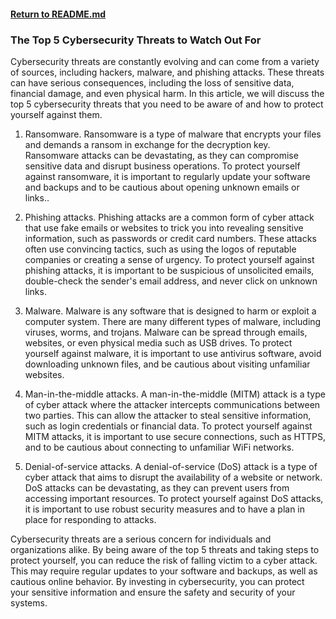 #### [Return to README.md](https://github.com/luxuriant777/copywriting#technical-articles)

### The Top 5 Cybersecurity Threats to Watch Out For

Cybersecurity threats are constantly evolving and can come from a variety of sources, including hackers, malware, and phishing attacks. These threats can have serious consequences, including the loss of sensitive data, financial damage, and even physical harm. In this article, we will discuss the top 5 cybersecurity threats that you need to be aware of and how to protect yourself against them.

1. Ransomware. Ransomware is a type of malware that encrypts your files and demands a ransom in exchange for the decryption key. Ransomware attacks can be devastating, as they can compromise sensitive data and disrupt business operations. To protect yourself against ransomware, it is important to regularly update your software and backups and to be cautious about opening unknown emails or links..

2. Phishing attacks. Phishing attacks are a common form of cyber attack that use fake emails or websites to trick you into revealing sensitive information, such as passwords or credit card numbers. These attacks often use convincing tactics, such as using the logos of reputable companies or creating a sense of urgency. To protect yourself against phishing attacks, it is important to be suspicious of unsolicited emails, double-check the sender's email address, and never click on unknown links.

3. Malware. Malware is any software that is designed to harm or exploit a computer system. There are many different types of malware, including viruses, worms, and trojans. Malware can be spread through emails, websites, or even physical media such as USB drives. To protect yourself against malware, it is important to use antivirus software, avoid downloading unknown files, and be cautious about visiting unfamiliar websites.

4. Man-in-the-middle attacks. A man-in-the-middle (MITM) attack is a type of cyber attack where the attacker intercepts communications between two parties. This can allow the attacker to steal sensitive information, such as login credentials or financial data. To protect yourself against MITM attacks, it is important to use secure connections, such as HTTPS, and to be cautious about connecting to unfamiliar WiFi networks.

5. Denial-of-service attacks. A denial-of-service (DoS) attack is a type of cyber attack that aims to disrupt the availability of a website or network. DoS attacks can be devastating, as they can prevent users from accessing important resources. To protect yourself against DoS attacks, it is important to use robust security measures and to have a plan in place for responding to attacks.


Cybersecurity threats are a serious concern for individuals and organizations alike. By being aware of the top 5 threats and taking steps to protect yourself, you can reduce the risk of falling victim to a cyber attack. This may require regular updates to your software and backups, as well as cautious online behavior. By investing in cybersecurity, you can protect your sensitive information and ensure the safety and security of your systems.